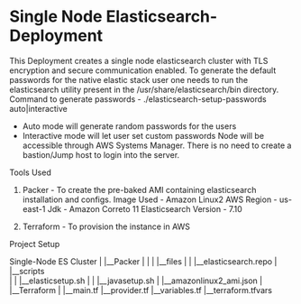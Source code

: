 # Single Node Elasticsearch-Deployment

This Deployment creates a single node elasticsearch cluster with TLS encryption and secure communication enabled. To generate the default passwords for the native elastic stack user one needs to run the elasticsearch utility present in the /usr/share/elasticsearch/bin directory.
Command to generate passwords - ./elasticsearch-setup-passwords auto|interactive
- Auto mode will generate random passwords for the users
- Interactive mode will let user set custom passwords
Node will be accessible through AWS Systems Manager. There is no need to create a bastion/Jump host to login into the server. 

Tools Used
1. Packer - To create the pre-baked AMI containing elasticsearch installation and configs.
Image Used - Amazon Linux2
AWS Region - us-east-1
Jdk - Amazon Correto 11
Elasticsearch Version - 7.10

2. Terraform - To provision the instance in AWS

Project Setup

Single-Node ES Cluster
       |
       |__Packer
       |     |
       |     |__files
       |     |     |__elasticsearch.repo
       |     |__scripts     
       |     |     |__elasticsetup.sh
       |     |     |__javasetup.sh
       |     |__amazonlinux2_ami.json
       |
       |__Terraform
             |
             |__main.tf
             |__provider.tf
             |__variables.tf
             |__terraform.tfvars
